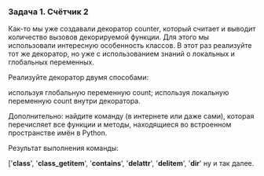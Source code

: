 ### Задача 1. Счётчик 2

Как-то мы уже создавали декоратор counter, который считает и выводит количество вызовов декорируемой функции. Для этого
мы использовали интересную особенность классов. В этот раз реализуйте тот же декоратор, но уже с использованием знаний о
локальных и глобальных переменных.

Реализуйте декоратор двумя способами:

используя глобальную переменную count; используя локальную переменную count внутри декоратора.

Дополнительно: найдите команду (в интернете или даже сами), которая перечисляет все функции и методы, находящиеся во
встроенном пространстве имён в Python.

Результат выполнения команды:

['__class__', '__class_getitem__', '__contains__', '__delattr__', '__delitem__', '__dir__'  ну и так далее.